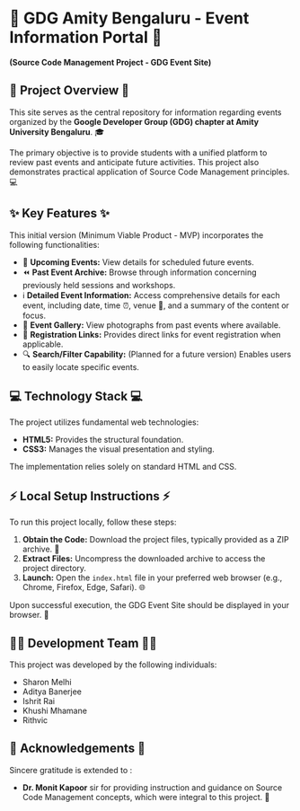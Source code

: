 # 🚀 GDG Amity Bengaluru - Event Information Portal 🚀

**(Source Code Management Project - GDG Event Site)**

## 🌟 Project Overview 🌟

This site serves as the central repository for information regarding events organized by the **Google Developer Group (GDG) chapter at Amity University Bengaluru**. 🎓

The primary objective is to provide students with a unified platform to review past events and anticipate future activities. This project also demonstrates practical application of Source Code Management principles. 💻

## ✨ Key Features ✨

This initial version (Minimum Viable Product - MVP) incorporates the following functionalities:

* 📅 **Upcoming Events:** View details for scheduled future events.
* ⏪ **Past Event Archive:** Browse through information concerning previously held sessions and workshops.
* ℹ️ **Detailed Event Information:** Access comprehensive details for each event, including date, time ⏰, venue 📍, and a summary of the content or focus.
* 📸 **Event Gallery:** View photographs from past events where available.
* 🔗 **Registration Links:** Provides direct links for event registration when applicable.
* 🔍 **Search/Filter Capability:** (Planned for a future version) Enables users to easily locate specific events.

## 💻 Technology Stack 💻

The project utilizes fundamental web technologies:

* **HTML5:** Provides the structural foundation.
* **CSS3:** Manages the visual presentation and styling.

The implementation relies solely on standard HTML and CSS.

## ⚡ Local Setup Instructions ⚡

To run this project locally, follow these steps:

1.  **Obtain the Code:** Download the project files, typically provided as a ZIP archive. 📁
2.  **Extract Files:** Uncompress the downloaded archive to access the project directory.
3.  **Launch:** Open the `index.html` file in your preferred web browser (e.g., Chrome, Firefox, Edge, Safari). 🌐

Upon successful execution, the GDG Event Site should be displayed in your browser. 🎉

## 🧑‍💻 Development Team 🧑‍💻

This project was developed by the following individuals:

* Sharon Melhi
* Aditya Banerjee
* Ishrit Rai
* Khushi Mhamane
* Rithvic

## 🙏 Acknowledgements 🙏

Sincere gratitude is extended to :

* **Dr. Monit Kapoor** sir for providing instruction and guidance on Source Code Management concepts, which were integral to this project. 🧠



